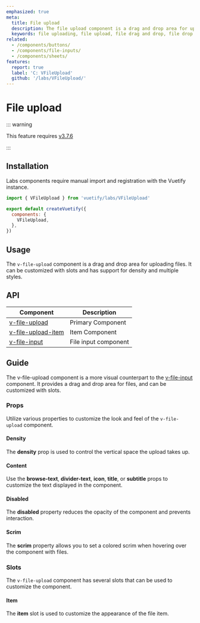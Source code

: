 ```yaml
---
emphasized: true
meta:
  title: File upload
  description: The file upload component is a drag and drop area for uploading files.
  keywords: file uploading, file upload, file drag and drop, file drop area, file dropzone, file upload component
related:
  - /components/buttons/
  - /components/file-inputs/
  - /components/sheets/
features:
  report: true
  label: 'C: VFileUpload'
  github: '/labs/VFileUpload/'
---
```


# File upload

<PageFeatures />

::: warning

This feature requires [v3.7.6](/getting-started/release-notes/?version=v3.7.6)

:::

## Installation

Labs components require manual import and registration with the Vuetify instance.

```js { resource="src/plugins/vuetify.js" }
import { VFileUpload } from 'vuetify/labs/VFileUpload'

export default createVuetify({
  components: {
    VFileUpload,
  },
})
```

## Usage

The `v-file-upload` component is a drag and drop area for uploading files. It can be customized with slots and has support for density and multiple styles.

<ExamplesUsage name="v-file-upload" />

<PromotedEntry />

## API

| Component | Description |
| - | - |
| [v-file-upload](/api/v-file-upload/) | Primary Component |
| [v-file-upload-item](/api/v-file-upload-item/) | Item Component |
| [v-file-input](/api/v-file-input/) | File input component |

<ApiInline hide-links />

## Guide

The v-file-upload component is a more visual counterpart to the [v-file-input](/components/file-inputs/) component. It provides a drag and drop area for files, and can be customized with slots.

### Props

Utilize various properties to customize the look and feel of the `v-file-upload` component.

#### Density

The **density** prop is used to control the vertical space the upload takes up.

<ExamplesExample file="v-file-upload/prop-density" />

#### Content

Use the **browse-text**, **divider-text**, **icon**, **title**, or **subtitle** props to customize the text displayed in the component.

<ExamplesExample file="v-file-upload/prop-content" />

#### Disabled

The **disabled** property reduces the opacity of the component and prevents interaction.

<ExamplesExample file="v-file-upload/prop-disabled" />

#### Scrim

The **scrim** property allows you to set a colored scrim when hovering over the component with files.

<ExamplesExample file="v-file-upload/prop-scrim" />

### Slots

The `v-file-upload` component has several slots that can be used to customize the component.

#### Item

The **item** slot is used to customize the appearance of the file item.

<ExamplesExample file="v-file-upload/slot-item" />
